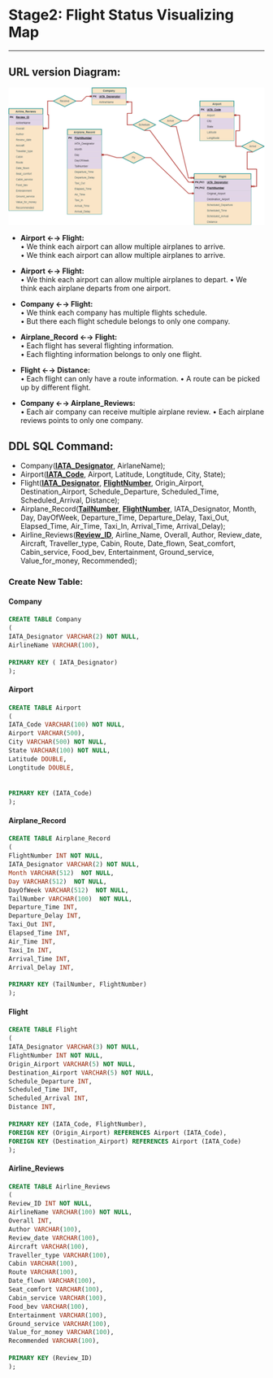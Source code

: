 # Stage2: Flight Status Visualizing Map
------------------------------------------
## URL version Diagram:

<p align="center">
  <img src="https://github.com/ollill0823/103.UIUC_MS_CS-442-Database-Systems/blob/main/doc/Stage2_Conceptual_and_Logical_Database_Design/Stage2_image/411Group18-Stage2_ER_diagram-v05.png" alt="ER-diagram"/>
</p>

* **Airport &#8592;&#8594; Flight:**  
  •	We think each airport can allow multiple airplanes to arrive.  
  •	We think each airport can allow multiple airplanes to arrive.

* **Airport &#8592;&#8594; Flight:**  
  •	We think each airport can allow multiple airplanes to depart. 
  •	We think each airplane departs from one airport.

* **Company &#8592;&#8594; Flight:**  
  •	We think each company has multiple flights schedule.  
  •	But there each flight schedule belongs to only one company.
  
* **Airplane_Record &#8592;&#8594; Flight:**  
  •	Each flight has several flighting information.  
  •	Each flighting information belongs to only one flight.

* **Flight &#8592;&#8594; Distance:**  
  • Each flight can only have a route information. 
  •	A route can be picked up by different flight.
  
* **Company &#8592;&#8594; Airplane_Reviews:**  
  • Each air company can receive multiple airplane review. 
  •	Each airplane reviews points to only one company.

## DDL SQL Command:

  * Company(**<ins>IATA_Designator</ins>**, AirlaneName);  
  * Airport(**<ins>IATA_Code</ins>**, Airport, Latitude, Longtitude, City, State);  
  * Flight(**<ins>IATA_Designator</ins>**, **<ins>FlightNumber<ins>**, Origin_Airport, Destination_Airport, Schedule_Departure, Scheduled_Time, Scheduled_Arrival, Distance);  
  * Airplane_Record(**<ins>TailNumber</ins>**, **<ins>FlightNumber</ins>**, IATA_Designator, Month, Day, DayOfWeek, Departure_Time, Departure_Delay, Taxi_Out, Elapsed_Time, Air_Time, Taxi_In, Arrival_Time, Arrival_Delay);  
  * Airline_Reviews(**<ins>Review_ID</ins>**, Airline_Name, Overall, Author, Review_date, Aircraft, Traveller_type, Cabin, Route, Date_flown, Seat_comfort, Cabin_service, Food_bev, Entertainment, Ground_service, Value_for_money, Recommended);


### Create New Table:
#### Company
``` sql
CREATE TABLE Company
(
IATA_Designator VARCHAR(2) NOT NULL, 
AirlineName VARCHAR(100),

PRIMARY KEY ( IATA_Designator)
);
```

#### Airport
``` sql
CREATE TABLE Airport
(
IATA_Code VARCHAR(100) NOT NULL, 
Airport VARCHAR(500),
City VARCHAR(500) NOT NULL,
State VARCHAR(100) NOT NULL,
Latitude DOUBLE,
Longtitude DOUBLE,


PRIMARY KEY (IATA_Code)
);
```

#### Airplane_Record
``` sql
CREATE TABLE Airplane_Record
(
FlightNumber INT NOT NULL,
IATA_Designator VARCHAR(2) NOT NULL, 
Month VARCHAR(512)  NOT NULL, 
Day VARCHAR(512)  NOT NULL, 
DayOfWeek VARCHAR(512)  NOT NULL, 
TailNumber VARCHAR(100)  NOT NULL,
Departure_Time INT, 
Departure_Delay INT, 
Taxi_Out INT, 
Elapsed_Time INT,
Air_Time INT, 
Taxi_In INT,
Arrival_Time INT, 
Arrival_Delay INT, 

PRIMARY KEY (TailNumber, FlightNumber)
);
```


#### Flight
``` sql
CREATE TABLE Flight
(
IATA_Designator VARCHAR(3) NOT NULL, 
FlightNumber INT NOT NULL,
Origin_Airport VARCHAR(5) NOT NULL,
Destination_Airport VARCHAR(5) NOT NULL,
Schedule_Departure INT, 
Scheduled_Time INT, 
Scheduled_Arrival INT, 
Distance INT,

PRIMARY KEY (IATA_Code, FlightNumber),
FOREIGN KEY (Origin_Airport) REFERENCES Airport (IATA_Code),
FOREIGN KEY (Destination_Airport) REFERENCES Airport (IATA_Code)
);
```

#### Airline_Reviews
``` sql
CREATE TABLE Airline_Reviews
(
Review_ID INT NOT NULL,
AirlineName VARCHAR(100) NOT NULL,
Overall INT,
Author VARCHAR(100),
Review_date VARCHAR(100),
Aircraft VARCHAR(100),
Traveller_type VARCHAR(100),
Cabin VARCHAR(100),
Route VARCHAR(100),
Date_flown VARCHAR(100),
Seat_comfort VARCHAR(100),
Cabin_service VARCHAR(100),  
Food_bev VARCHAR(100),
Entertainment VARCHAR(100),
Ground_service VARCHAR(100),
Value_for_money VARCHAR(100),
Recommended VARCHAR(100),

PRIMARY KEY (Review_ID)
);
```




